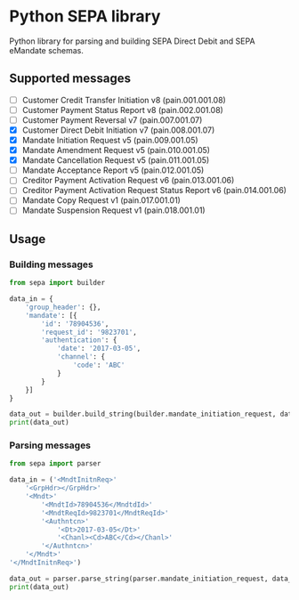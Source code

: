 # Python SEPA library

Python library for parsing and building SEPA Direct Debit and SEPA eMandate schemas.

## Supported messages
- [ ] Customer Credit Transfer Initiation v8 (pain.001.001.08)
- [ ] Customer Payment Status Report v8 (pain.002.001.08)
- [ ] Customer Payment Reversal v7 (pain.007.001.07)
- [x] Customer Direct Debit Initiation v7 (pain.008.001.07)
- [x] Mandate Initiation Request v5 (pain.009.001.05)
- [x] Mandate Amendment Request v5 (pain.010.001.05)
- [x] Mandate Cancellation Request v5 (pain.011.001.05)
- [ ] Mandate Acceptance Report v5 (pain.012.001.05)
- [ ] Creditor Payment Activation Request v6 (pain.013.001.06)
- [ ] Creditor Payment Activation Request Status Report v6 (pain.014.001.06)
- [ ] Mandate Copy Request v1 (pain.017.001.01)
- [ ] Mandate Suspension Request v1 (pain.018.001.01)

## Usage
### Building messages
```python
from sepa import builder

data_in = {
    'group_header': {},
    'mandate': [{
        'id': '78904536',
        'request_id': '9823701',
        'authentication': {
            'date': '2017-03-05',
            'channel': {
                'code': 'ABC'
            }
        }
    }]
}

data_out = builder.build_string(builder.mandate_initiation_request, data_in)
print(data_out)
```

### Parsing messages
```python
from sepa import parser

data_in = ('<MndtInitnReq>'
    '<GrpHdr></GrpHdr>'
    '<Mndt>'
        '<MndtId>78904536</MndtdId>'
        '<MndtReqId>9823701</MndtReqId>'
        '<Authntcn>'
            '<Dt>2017-03-05</Dt>'
            '<Chanl><Cd>ABC</Cd></Chanl>'
        '</Authntcn>'
    '</Mndt>'
'</MndtInitnReq>')

data_out = parser.parse_string(parser.mandate_initiation_request, data_in)
print(data_out)
```
